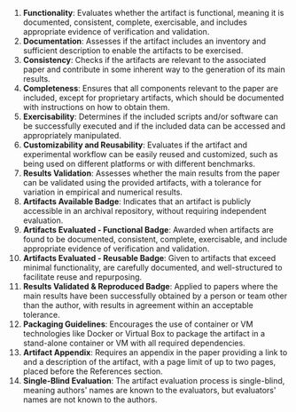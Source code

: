 1. **Functionality**: Evaluates whether the artifact is functional, meaning it is documented, consistent, complete, exercisable, and includes appropriate evidence of verification and validation.
2. **Documentation**: Assesses if the artifact includes an inventory and sufficient description to enable the artifacts to be exercised.
3. **Consistency**: Checks if the artifacts are relevant to the associated paper and contribute in some inherent way to the generation of its main results.
4. **Completeness**: Ensures that all components relevant to the paper are included, except for proprietary artifacts, which should be documented with instructions on how to obtain them.
5. **Exercisability**: Determines if the included scripts and/or software can be successfully executed and if the included data can be accessed and appropriately manipulated.
6. **Customizability and Reusability**: Evaluates if the artifact and experimental workflow can be easily reused and customized, such as being used on different platforms or with different benchmarks.
7. **Results Validation**: Assesses whether the main results from the paper can be validated using the provided artifacts, with a tolerance for variation in empirical and numerical results.
8. **Artifacts Available Badge**: Indicates that an artifact is publicly accessible in an archival repository, without requiring independent evaluation.
9. **Artifacts Evaluated - Functional Badge**: Awarded when artifacts are found to be documented, consistent, complete, exercisable, and include appropriate evidence of verification and validation.
10. **Artifacts Evaluated - Reusable Badge**: Given to artifacts that exceed minimal functionality, are carefully documented, and well-structured to facilitate reuse and repurposing.
11. **Results Validated & Reproduced Badge**: Applied to papers where the main results have been successfully obtained by a person or team other than the author, with results in agreement within an acceptable tolerance.
12. **Packaging Guidelines**: Encourages the use of container or VM technologies like Docker or Virtual Box to package the artifact in a stand-alone container or VM with all required dependencies.
13. **Artifact Appendix**: Requires an appendix in the paper providing a link to and a description of the artifact, with a page limit of up to two pages, placed before the References section.
14. **Single-Blind Evaluation**: The artifact evaluation process is single-blind, meaning authors' names are known to the evaluators, but evaluators' names are not known to the authors.
